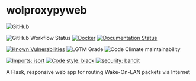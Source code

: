 # wolproxypyweb
![GitHub](https://img.shields.io/github/license/bateman/wolproxypyweb)

![GitHub Workflow Status](https://img.shields.io/github/workflow/status/bateman/wolproxypyweb/CI_CD)
[![Docker](https://img.shields.io/docker/cloud/build/bateman/wolproxypy?label=Docker&style=flat)](https://hub.docker.com/r/bateman/wolproxypyweb/builds)
[![Documentation Status](https://readthedocs.org/projects/wolproxypy/badge/?version=latest)](https://wolproxypyweb.readthedocs.io/en/latest/?badge=latest)

[![Known Vulnerabilities](https://snyk.io/test/github/bateman/wolproxypyweb/badge.svg)](https://snyk.io/test/github/bateman/wolproxypyweb)
![LGTM Grade](https://img.shields.io/lgtm/grade/python/github/bateman/wolproxypyweb)
![Code Climate maintainability](https://img.shields.io/codeclimate/maintainability/bateman/wolproxypyweb)

[![Imports: isort](https://img.shields.io/badge/%20imports-isort-%231674b1?style=flat&labelColor=ef8336)](https://pycqa.github.io/isort/)
[![Code style: black](https://img.shields.io/badge/code%20style-black-000000.svg)](https://github.com/psf/black)
[![security: bandit](https://img.shields.io/badge/security-bandit-yellow.svg)](https://github.com/PyCQA/bandit)

A Flask, responsive web app for routing Wake-On-LAN packets via Internet
